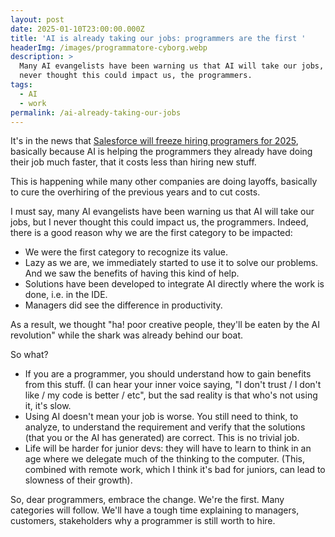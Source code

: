 ```yaml
---
layout: post
date: 2025-01-10T23:00:00.000Z
title: 'AI is already taking our jobs: programmers are the first '
headerImg: /images/programmatore-cyborg.webp
description: >
  Many AI evangelists have been warning us that AI will take our jobs, but I
  never thought this could impact us, the programmers.
tags:
  - AI
  - work
permalink: /ai-already-taking-our-jobs
---
```


It's in the news that [Salesforce will freeze hiring programers for 2025](https://www.salesforceben.com/salesforce-will-hire-no-more-software-engineers-in-2025-says-marc-benioff/), basically because AI is helping the programmers they already have doing their job much faster, that it costs less than hiring new stuff. 

This is happening while many other companies are doing layoffs, basically to cure the overhiring of the previous years and to cut costs.

I must say, many AI evangelists have been warning us that AI will take our jobs, but I never thought this could impact us, the programmers. Indeed, there is a good reason why we are the first category to be impacted: 

* We were the first category to recognize its value.
* Lazy as we are, we immediately started to use it to solve our problems. And we saw the benefits of having this kind of help. 
* Solutions have been developed to integrate AI directly where the work is done, i.e. in the IDE. 
* Managers did see the difference in productivity. 

As a result, we thought "ha! poor creative people, they'll be eaten by the AI revolution" while the shark was already behind our boat.

So what? 

* If you are a programmer, you should understand how to gain benefits from this stuff. (I can hear your inner voice saying, "I don't trust / I don't like / my code is better / etc", but the sad reality is that who's not using it, it's slow. 
* Using AI doesn't mean your job is worse. You still need to think, to analyze, to understand the requirement and verify that the solutions (that you or the AI has generated) are correct. This is no trivial job. 
* Life will be harder for junior devs: they will have to learn to think in an age where we delegate much of the thinking to the computer. (This, combined with remote work, which I think it's bad for juniors, can lead to slowness of their growth). 

So, dear programmers, embrace the change. We're the first. Many categories will follow. We'll have a tough time explaining to managers, customers, stakeholders why a programmer is still worth to hire. 

